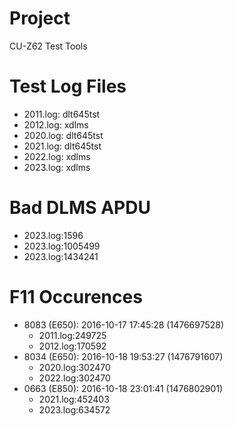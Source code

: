 # Project

CU-Z62 Test Tools

# Test Log Files

- 2011.log: dlt645tst
- 2012.log: xdlms
- 2020.log: dlt645tst
- 2021.log: dlt645tst
- 2022.log: xdlms
- 2023.log: xdlms

# Bad DLMS APDU

- 2023.log:1596
- 2023.log:1005499
- 2023.log:1434241

# F11 Occurences

- 8083 (E650): 2016-10-17 17:45:28 (1476697528)
    - 2011.log:249725
    - 2012.log:170592
- 8034 (E650): 2016-10-18 19:53:27 (1476791607)
    - 2020.log:302470
    - 2022.log:302470
- 0663 (E850): 2016-10-18 23:01:41 (1476802901)
    - 2021.log:452403
    - 2023.log:634572

